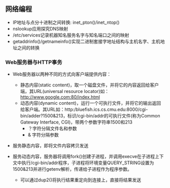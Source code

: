 ## 网络编程

* IP地址与点分十进制之间转换: inet_pton()/inet_ntop()
* nslookup应用探究DNS映射
* /etc/services记录机器知名服务名字与知名端口之间的映射
* getaddrinfo()/getnameinfo()实现二进制套接字地址结构与主机名字、主机地址之间的转换

### Web服务器与HTTP事务
* Web服务器以两种不同的方式向客户端提供内容：
    * 静态内容(static content)，取一个磁盘文件，并将它的内容返回给客户端，其URL(universal resource locator)如：http://www.google.com:80/index.html
    * 动态内容(dynamic content)，运行一个可执行文件，并将它的输出返回给客户端。其URL如：http:/bluefish.ics.cs.cmu.edu:8000/cgi-bin/adder?1500&213，标识/cgi-bin/addr的可执行文件(称为Common Gateway Interface, CGI)，带两个参数字符串1500和213
        * ？字符分隔文件名和参数
        * & 字符分隔参数

* 服务静态内容，即将文件内容拷贝发送
* 服务动态内容，服务器将调用fork()创建子进程，并调用execve在子进程上下文中执行/cgi-bin/addr程序，子进程将环境变量QUERY_STRING设置为1500&213并进行getenv解析，传递给子进程作为程序参数。
    * 可以通过dup2()将执行结果重定向到连接上，直接将结果发送